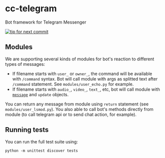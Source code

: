 # cc-telegram
Bot framework for Telegram Messenger

[![tip for next commit](https://tip4commit.com/projects/43141.svg)](https://tip4commit.com/github/aluminiumgeek/cc-telegram)

## Modules ##
We are supporting several kinds of modules for bot's reaction to different types of messages:
* If filename starts with `user_` or `owner_`, the command will be available with `/command` syntax. Bot will call module with args as splitted text after `/command` statement. See `modules/user_echo.py` for example.
* If filename starts with `audio_`, `video_`, `text_`, etc, bot will call module with [`message`](https://core.telegram.org/bots/api#message) and `update` objects.

You can return any message from module using `return` statement (see `modules/user_lsmod.py`). You also able to call bot's methods directly from module (to call telegram api or to send chat action, for example).

## Running tests ##
You can run the full test suite using:

`python -m unittest discover tests`